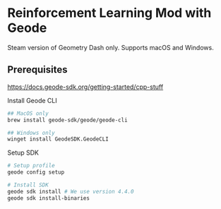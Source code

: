 # Reinforcement Learning Mod with Geode

Steam version of Geometry Dash only. Supports macOS and Windows.

## Prerequisites

https://docs.geode-sdk.org/getting-started/cpp-stuff

Install Geode CLI

```bash
## MacOS only
brew install geode-sdk/geode/geode-cli

## Windows only
winget install GeodeSDK.GeodeCLI
```

Setup SDK

```bash
# Setup profile
geode config setup

# Install SDK
geode sdk install # We use version 4.4.0
geode sdk install-binaries
```
